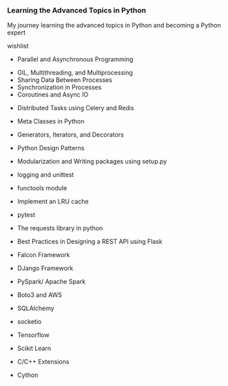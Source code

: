 ### Learning the Advanced Topics in Python

My journey learning the advanced topics in Python and becoming a Python expert

wishlist

* Parallel and Asynchronous Programming
- GIL, Multithreading, and Multiprocessing
- Sharing Data Between Processes
- Synchronization in Processes
- Coroutines and Async IO

* Distributed Tasks using Celery and Redis

* Meta Classes in Python

* Generators, Iterators, and Decorators

* Python Design Patterns

* Modularization and Writing packages using setup.py

* logging and unittest

* functools module

* Implement an LRU cache

* pytest

* The requests library in python

* Best Practices in Designing a REST API using Flask

* Falcon Framework

* DJango Framework

* PySpark/ Apache Spark

* Boto3 and AWS

* SQLAlchemy

* socketio

* Tensorflow

* Scikit Learn

* C/C++ Extensions

* Cython